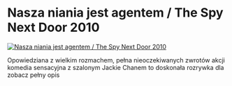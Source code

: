 Nasza niania jest agentem / The Spy Next Door 2010 
=============
[![Nasza niania jest agentem / The Spy Next Door 2010 ](http://vidos.pl/images/player.gif)](http://vidos.pl/nasza-niania-jest-agentem-the-spy-next-door-2010)

 Opowiedziana z wielkim rozmachem, pełna nieoczekiwanych zwrotów akcji komedia sensacyjna z szalonym Jackie Chanem to doskonała rozrywka dla zobacz pełny opis
